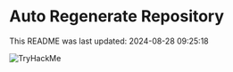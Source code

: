# Auto Regenerate Repository

This README was last updated: 2024-08-28 09:25:18

 ![TryHackMe](https://tryhackme.com/badge/533634)
